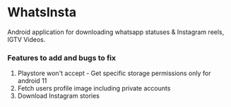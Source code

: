 # WhatsInsta
Android application for downloading whatsapp statuses &amp; Instagram reels, IGTV Videos.

### Features to add and bugs to fix 
1. Playstore won't accept - Get specific storage permissions only for android 11
2. Fetch users profile image including private accounts
3. Download Instagram stories
